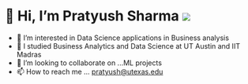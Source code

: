 # 👋 Hi, I’m Pratyush Sharma ![](https://komarev.com/ghpvc/?username=pratyush335)
- 👀 I’m interested in Data Science applications in Business analysis
- 🌱 I studied Business Analytics and Data Science at UT Austin and IIT Madras
- 💞️ I’m looking to collaborate on ...ML projects
- 📫 How to reach me ... pratyush@utexas.edu

<!---
pratyush335/pratyush335 is a ✨ special ✨ repository because its `README.md` (this file) appears on your GitHub profile.
You can click the Preview link to take a look at your changes.
--->

